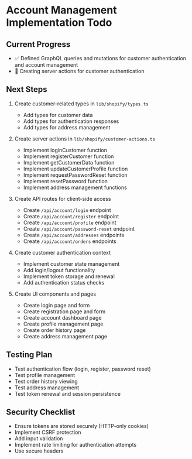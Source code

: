 # Account Management Implementation Todo

## Current Progress
- ✅ Defined GraphQL queries and mutations for customer authentication and account management
- 🔄 Creating server actions for customer authentication

## Next Steps

1. Create customer-related types in `lib/shopify/types.ts`
   - Add types for customer data
   - Add types for authentication responses
   - Add types for address management

2. Create server actions in `lib/shopify/customer-actions.ts`
   - Implement loginCustomer function
   - Implement registerCustomer function
   - Implement getCustomerData function
   - Implement updateCustomerProfile function
   - Implement requestPasswordReset function
   - Implement resetPassword function
   - Implement address management functions

3. Create API routes for client-side access
   - Create `/api/account/login` endpoint
   - Create `/api/account/register` endpoint
   - Create `/api/account/profile` endpoint
   - Create `/api/account/password-reset` endpoint
   - Create `/api/account/addresses` endpoints
   - Create `/api/account/orders` endpoints

4. Create customer authentication context
   - Implement customer state management
   - Add login/logout functionality
   - Implement token storage and renewal
   - Add authentication status checks

5. Create UI components and pages
   - Create login page and form
   - Create registration page and form
   - Create account dashboard page
   - Create profile management page
   - Create order history page
   - Create address management page

## Testing Plan
- Test authentication flow (login, register, password reset)
- Test profile management
- Test order history viewing
- Test address management
- Test token renewal and session persistence

## Security Checklist
- Ensure tokens are stored securely (HTTP-only cookies)
- Implement CSRF protection
- Add input validation
- Implement rate limiting for authentication attempts
- Use secure headers
